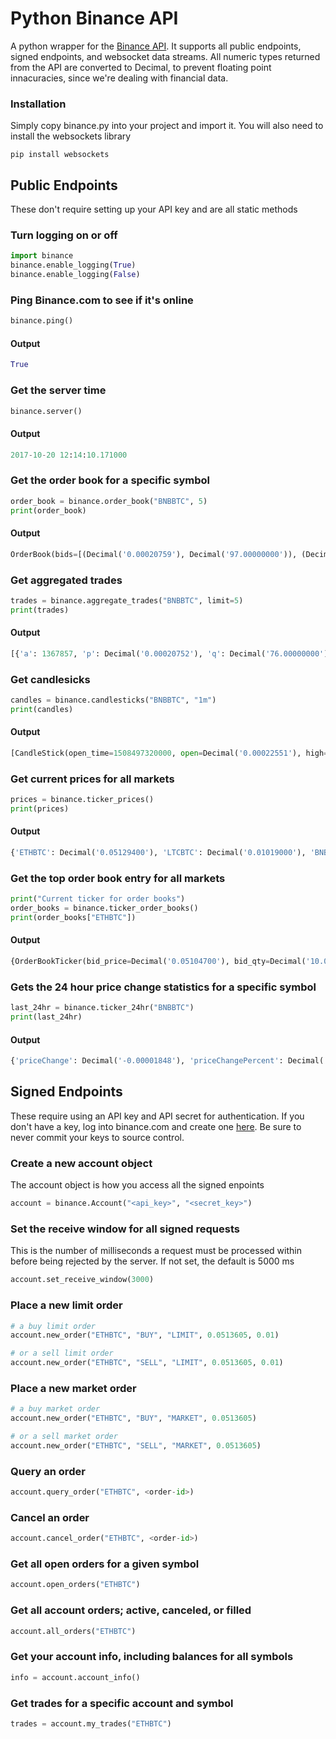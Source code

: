 # Python Binance API
A python wrapper for the [Binance API](https://www.binance.com/restapipub.html).
It supports all public endpoints, signed endpoints, and websocket data streams.
All numeric types returned from the API are converted to Decimal, to prevent
floating point innacuracies, since we're dealing with financial data.

### Installation
Simply copy binance.py into your project and import it.
You will also need to install the websockets library
```
pip install websockets  
```

## Public Endpoints
These don't require setting up your API key and are all static methods

### Turn logging on or off
```python
import binance
binance.enable_logging(True)
binance.enable_logging(False)
```

### Ping Binance.com to see if it's online
```python
binance.ping()
```
#### Output
```python
True
```


### Get the server time
```python
binance.server()
```
#### Output
```python
2017-10-20 12:14:10.171000
```


### Get the order book for a specific symbol
```python
order_book = binance.order_book("BNBBTC", 5)
print(order_book)
```
#### Output
```python
OrderBook(bids=[(Decimal('0.00020759'), Decimal('97.00000000')), (Decimal('0.00020750'), Decimal('550.00000000')), (Decimal('0.00020702'), Decimal('50.00000000')), (Decimal('0.00020677'), Decimal('64.00000000')), (Decimal('0.00020669'), Decimal('5.00000000'))], asks=[(Decimal('0.00020799'), Decimal('1200.00000000')), (Decimal('0.00020800'), Decimal('10055.00000000')), (Decimal('0.00021083'), Decimal('5141.00000000')), (Decimal('0.00021084'), Decimal('7.00000000')), (Decimal('0.00021297'), Decimal('836.00000000'))])
```


### Get aggregated trades
```python
trades = binance.aggregate_trades("BNBBTC", limit=5)
print(trades)
```
#### Output
```python
[{'a': 1367857, 'p': Decimal('0.00020752'), 'q': Decimal('76.00000000'), 'f': 1501629, 'l': 1501629, 'T': 1508527146843, 'm': True, 'M': True}, {'a': 1367858, 'p': Decimal('0.00020795'), 'q': Decimal('16.00000000'), 'f': 1501630, 'l': 1501630, 'T': 1508527182319, 'm': False, 'M': True}, {'a': 1367859, ...
```


### Get candlesicks
```python
candles = binance.candlesticks("BNBBTC", "1m")
print(candles)
```
#### Output
```python
[CandleStick(open_time=1508497320000, open=Decimal('0.00022551'), high=Decimal('0.00022551'), low=Decimal('0.00022551'), close=Decimal('0.00022551'), volume=Decimal('14.00000000'), close_time=1508497379999, quote_asset_volume=Decimal('0.00315714'), trade_count=1, taker_buy_base_quote_vol=Decimal('0E-8'), taker_buy_quote_asset_vol=Decimal('0E-8')), CandleStick(open_time=1508497380000,...
```


### Get current prices for all markets
```python
prices = binance.ticker_prices()
print(prices)
```
#### Output
```python
{'ETHBTC': Decimal('0.05129400'), 'LTCBTC': Decimal('0.01019000'), 'BNBBTC': Decimal('0.00020800'), 'NEOBTC': Decimal('0.00474300'),...
```


### Get the top order book entry for all markets
```python
print("Current ticker for order books")
order_books = binance.ticker_order_books()
print(order_books["ETHBTC"])
```

#### Output
```python
{OrderBookTicker(bid_price=Decimal('0.05104700'), bid_qty=Decimal('10.00000000'), ask_price=Decimal('0.05135500'), ask_qty=Decimal('15.00000000'))}
```


### Gets the 24 hour price change statistics for a specific symbol
```python
last_24hr = binance.ticker_24hr("BNBBTC")
print(last_24hr)
```
#### Output
```python
{'priceChange': Decimal('-0.00001848'), 'priceChangePercent': Decimal('-8.177'), 'weightedAvgPrice': Decimal('0.00022479'), 'prevClosePrice': Decimal('0.00022600'), 'lastPrice': Decimal('0.00020752'), 'lastQty': Decimal('81.00000000'), 'bidPrice': Decimal('0.00020751'), 'bidQty': Decimal('267.00000000'), 'askPrice': Decimal('0.00020798'), 'askQty': Decimal('315.00000000'), 'openPrice': Decimal('0.00022600'), 'highPrice': Decimal('0.00023987'), 'lowPrice': Decimal('0.00020750'), 'volume': Decimal('1098837.00000000'), 'quoteVolume': Decimal('247.01269419'), 'openTime': 1508441273823, 'closeTime': 1508527673823, 'firstId': 1494258, 'lastId': 1501663, 'count': 7406}
```


## Signed Endpoints
These require using an API key and API secret for authentication.
If you don't have a key, log into binance.com and create one [here](https://www.binance.com/userCenter/createApi.html]).
Be sure to never commit your keys to source control.

### Create a new account object
The account object is how you access all the signed enpoints
```python
account = binance.Account("<api_key>", "<secret_key>")
```


### Set the receive window for all signed requests
This is the number of milliseconds a request must be processed within before being rejected by the server. If not set, the default is 5000 ms
```python
account.set_receive_window(3000)
```


### Place a new limit order
```python
# a buy limit order
account.new_order("ETHBTC", "BUY", "LIMIT", 0.0513605, 0.01)

# or a sell limit order
account.new_order("ETHBTC", "SELL", "LIMIT", 0.0513605, 0.01)
```


### Place a new market order
```python
# a buy market order
account.new_order("ETHBTC", "BUY", "MARKET", 0.0513605)

# or a sell market order
account.new_order("ETHBTC", "SELL", "MARKET", 0.0513605)
```


### Query an order
```python
account.query_order("ETHBTC", <order-id>)
```


### Cancel an order
```python
account.cancel_order("ETHBTC", <order-id>)
```


### Get all open orders for a given symbol
```python
account.open_orders("ETHBTC")
```


### Get all account orders; active, canceled, or filled
```python
account.all_orders("ETHBTC")
```


### Get your account info, including balances for all symbols
```python
info = account.account_info()
```


### Get trades for a specific account and symbol
```python
trades = account.my_trades("ETHBTC")
```
